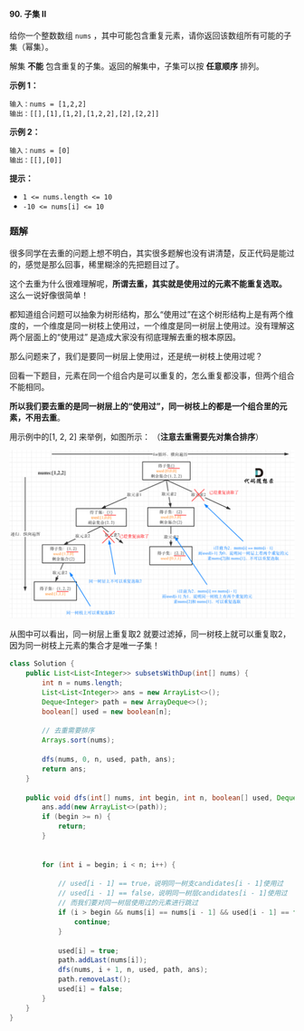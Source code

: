 #### 90. 子集 II

给你一个整数数组 `nums` ，其中可能包含重复元素，请你返回该数组所有可能的子集（幂集）。

解集 **不能** 包含重复的子集。返回的解集中，子集可以按 **任意顺序** 排列。

**示例 1：**

```shell
输入：nums = [1,2,2]
输出：[[],[1],[1,2],[1,2,2],[2],[2,2]]
```

**示例 2：**

```shell
输入：nums = [0]
输出：[[],[0]]
```

**提示：**

- `1 <= nums.length <= 10`
- `-10 <= nums[i] <= 10`

### 题解

很多同学在去重的问题上想不明白，其实很多题解也没有讲清楚，反正代码是能过的，感觉是那么回事，稀里糊涂的先把题目过了。

这个去重为什么很难理解呢，**所谓去重，其实就是使用过的元素不能重复选取。** 这么一说好像很简单！

都知道组合问题可以抽象为树形结构，那么“使用过”在这个树形结构上是有两个维度的，一个维度是同一树枝上使用过，一个维度是同一树层上使用过。没有理解这两个层面上的“使用过” 是造成大家没有彻底理解去重的根本原因。

那么问题来了，我们是要同一树层上使用过，还是统一树枝上使用过呢？

回看一下题目，元素在同一个组合内是可以重复的，怎么重复都没事，但两个组合不能相同。

**所以我们要去重的是同一树层上的“使用过”，同一树枝上的都是一个组合里的元素，不用去重**。

用示例中的[1, 2, 2] 来举例，如图所示： （**注意去重需要先对集合排序**）

![90.子集II.png](./images/子集II/1.jpg)

从图中可以看出，同一树层上重复取2 就要过滤掉，同一树枝上就可以重复取2，因为同一树枝上元素的集合才是唯一子集！

```java
class Solution {
    public List<List<Integer>> subsetsWithDup(int[] nums) {
        int n = nums.length;
        List<List<Integer>> ans = new ArrayList<>();
        Deque<Integer> path = new ArrayDeque<>();
        boolean[] used = new boolean[n];

        // 去重需要排序
        Arrays.sort(nums);
        
        dfs(nums, 0, n, used, path, ans);
        return ans;
    }

    public void dfs(int[] nums, int begin, int n, boolean[] used, Deque<Integer> path, List<List<Integer>> ans) {
        ans.add(new ArrayList<>(path));
        if (begin >= n) {
            return;
        }


        for (int i = begin; i < n; i++) {

            // used[i - 1] == true，说明同一树支candidates[i - 1]使用过
            // used[i - 1] == false，说明同一树层candidates[i - 1]使用过
            // 而我们要对同一树层使用过的元素进行跳过
            if (i > begin && nums[i] == nums[i - 1] && used[i - 1] == false) {
                continue;
            }

            used[i] = true;
            path.addLast(nums[i]);
            dfs(nums, i + 1, n, used, path, ans);
            path.removeLast();
            used[i] = false;
        }
    }
}
```

